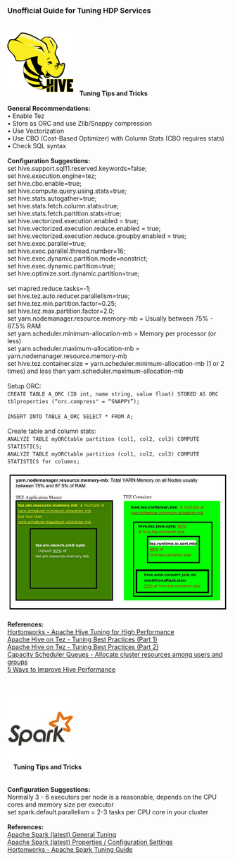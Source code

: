 <h3>Unofficial Guide for Tuning HDP Services</h3>

<br><img src="images/Apache_Hive_logo.png" class="inline"/>&ensp;&ensp;<b>Tuning Tips and Tricks</b>
<br>
<br><b>General Recommendations:</b>
<br>&bull; Enable Tez
<br>&bull; Store as ORC and use Zlib/Snappy compression
<br>&bull; Use Vectorization
<br>&bull; Use CBO (Cost-Based Optimizer) with Column Stats (CBO requires stats)
<br>&bull; Check SQL syntax
<br>
<br><b>Configuration Suggestions:</b>
<br>set hive.support.sql11.reserved.keywords=false; 
<br>set hive.execution.engine=tez;
<br>set hive.cbo.enable=true;
<br>set hive.compute.query.using.stats=true;
<br>set hive.stats.autogather=true;
<br>set hive.stats.fetch.column.stats=true;
<br>set hive.stats.fetch.partition.stats=true;
<br>set hive.vectorized.execution.enabled = true;
<br>set hive.vectorized.execution.reduce.enabled = true;
<br>set hive.vectorized.execution.reduce.groupby.enabled = true;
<br>set hive.exec.parallel=true;
<br>set hive.exec.parallel.thread.number=16;
<br>set hive.exec.dynamic.partition.mode=nonstrict;
<br>set hive.exec.dynamic.partition=true;
<br>set hive.optimize.sort.dynamic.partition=true;
<br>
<br>set mapred.reduce.tasks=-1;
<br>set hive.tez.auto.reducer.parallelism=true;
<br>set hive.tez.min.partition.factor=0.25; 
<br>set hive.tez.max.partition.factor=2.0;
<br>set yarn.nodemanager.resource.memory-mb = Usually between 75% - 87.5% RAM
<br>set yarn.scheduler.minimum-allocation-mb = Memory per processor (or less)
<br>set yarn.scheduler.maximum-allocation-mb = yarn.nodemanager.resource.memory-mb
<br>set hive.tez.container.size = yarn.scheduler.minimum-allocation-mb (1 or 2 times) and less than yarn.scheduler.maximum-allocation-mb
<br>
<br>Setup ORC:
<br>```CREATE TABLE A_ORC (ID int, name string, value float) STORED AS ORC tblproperties (“orc.compress" = “SNAPPY”);```
<br>
<br>```INSERT INTO TABLE A_ORC SELECT * FROM A;```
<br>
<br>Create table and column stats:
<br>```ANALYZE TABLE myORCtable partition (col1, col2, col3) COMPUTE STATISTICS;```
<br>```ANALYZE TABLE myORCtable partition (col1, col2, col3) COMPUTE STATISTICS for columns;```
<br>
<br><img src="images/hive_tez_tuning_1.jpg" class="inline"/>
<br>
<br><b>References:</b>
<br><a href="http://docs.hortonworks.com/HDPDocuments/HDP2/HDP-2.5.3/bk_hive-performance-tuning/content/ch_hive_architectural_overview.html">Hortonworks - Apache Hive Tuning for High Performance</a>
<br><a href="https://community.hortonworks.com/content/kbentry/14309/demystify-tez-tuning-step-by-step.html">Apache Hive on Tez - Tuning Best Practices (Part 1)</a>
<br><a href="https://community.hortonworks.com/articles/22419/hive-on-tez-performance-tuning-determining-reducer.html">Apache Hive on Tez - Tuning Best Practices (Part 2)</a>
<br><a href="http://docs.hortonworks.com/HDPDocuments/HDP2/HDP-2.5.3/bk_hive-performance-tuning/content/section_create_configure_yarn_capacity_scheduler_queues.html">Capacity Scheduler Queues - Allocate cluster resources among users and groups</a>
<br><a href="http://hortonworks.com/blog/5-ways-make-hive-queries-run-faster/">5 Ways to Improve Hive Performance</a>
<br>
<br>
<br>
<br><img src="images/Apache_Spark_logo.jpg" class="inline"/>
<br>&ensp;&ensp;<b>Tuning Tips and Tricks</b>
<br>
<br><br><b>Configuration Suggestions:</b>
<br>Normally 3 - 6 executors per node is a reasonable, depends on the CPU cores and memory size per executor
<br>set spark.default.parallelism = 2-3 tasks per CPU core in your cluster
<br>
<br><b>References:</b>
<br><a href="https://spark.apache.org/docs/latest/tuning.html">Apache Spark (latest) General Tuning</a>
<br><a href="http://spark.apache.org/docs/latest/configuration.html#Dynamically-Loading-Spark-Properties">Apache Spark (latest) Properties / Configuration Settings</a>
<br><a href="http://docs.hortonworks.com/HDPDocuments/HDP2/HDP-2.5.3/bk_spark-component-guide/content/ch_tuning-spark.html">Hortonworks - Apache Spark Tuning Guide</a>
